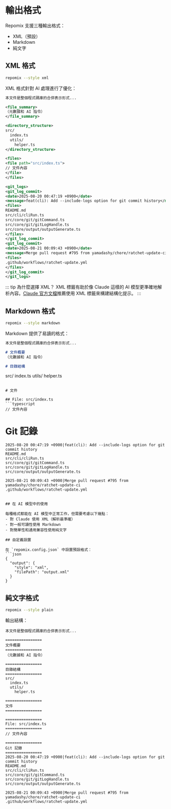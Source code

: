 # 輸出格式

Repomix 支援三種輸出格式：
- XML（預設）
- Markdown
- 純文字

## XML 格式

```bash
repomix --style xml
```

XML 格式針對 AI 處理進行了優化：

```xml
本文件是整個程式碼庫的合併表示形式...

<file_summary>
（元數據和 AI 指令）
</file_summary>

<directory_structure>
src/
  index.ts
  utils/
    helper.ts
</directory_structure>

<files>
<file path="src/index.ts">
// 文件內容
</file>
</files>

<git_logs>
<git_log_commit>
<date>2025-08-20 00:47:19 +0900</date>
<message>feat(cli): Add --include-logs option for git commit history</message>
<files>
README.md
src/cli/cliRun.ts
src/core/git/gitCommand.ts
src/core/git/gitLogHandle.ts
src/core/output/outputGenerate.ts
</files>
</git_log_commit>
<git_log_commit>
<date>2025-08-21 00:09:43 +0900</date>
<message>Merge pull request #795 from yamadashy/chore/ratchet-update-ci</message>
<files>
.github/workflows/ratchet-update.yml
</files>
</git_log_commit>
</git_logs>
```

::: tip 為什麼選擇 XML？
XML 標籤有助於像 Claude 這樣的 AI 模型更準確地解析內容。[Claude 官方文檔](https://docs.anthropic.com/en/docs/build-with-claude/prompt-engineering/use-xml-tags)推薦使用 XML 標籤來構建結構化提示。
:::

## Markdown 格式

```bash
repomix --style markdown
```

Markdown 提供了易讀的格式：

```markdown
本文件是整個程式碼庫的合併表示形式...

# 文件概要
（元數據和 AI 指令）

# 目錄結構
```
src/
index.ts
utils/
helper.ts
```

# 文件

## File: src/index.ts
```typescript
// 文件內容
```

# Git 記錄
```
2025-08-20 00:47:19 +0900|feat(cli): Add --include-logs option for git commit history
README.md
src/cli/cliRun.ts
src/core/git/gitCommand.ts
src/core/git/gitLogHandle.ts
src/core/output/outputGenerate.ts

2025-08-21 00:09:43 +0900|Merge pull request #795 from yamadashy/chore/ratchet-update-ci
.github/workflows/ratchet-update.yml
```
```

## 在 AI 模型中的使用

每種格式都能在 AI 模型中正常工作，但需要考慮以下幾點：
- 對 Claude 使用 XML（解析最準確）
- 對一般可讀性使用 Markdown
- 對簡單性和通用兼容性使用純文字

## 自定義設置

在 `repomix.config.json` 中設置預設格式：
```json
{
  "output": {
    "style": "xml",
    "filePath": "output.xml"
  }
}
```

## 純文字格式

```bash
repomix --style plain
```

輸出結構：
```text
本文件是整個程式碼庫的合併表示形式...

================
文件概要
================
（元數據和 AI 指令）

================
目錄結構
================
src/
  index.ts
  utils/
    helper.ts

================
文件
================

================
File: src/index.ts
================
// 文件內容

================
Git 記錄
================
2025-08-20 00:47:19 +0900|feat(cli): Add --include-logs option for git commit history
README.md
src/cli/cliRun.ts
src/core/git/gitCommand.ts
src/core/git/gitLogHandle.ts
src/core/output/outputGenerate.ts

2025-08-21 00:09:43 +0900|Merge pull request #795 from yamadashy/chore/ratchet-update-ci
.github/workflows/ratchet-update.yml
```
